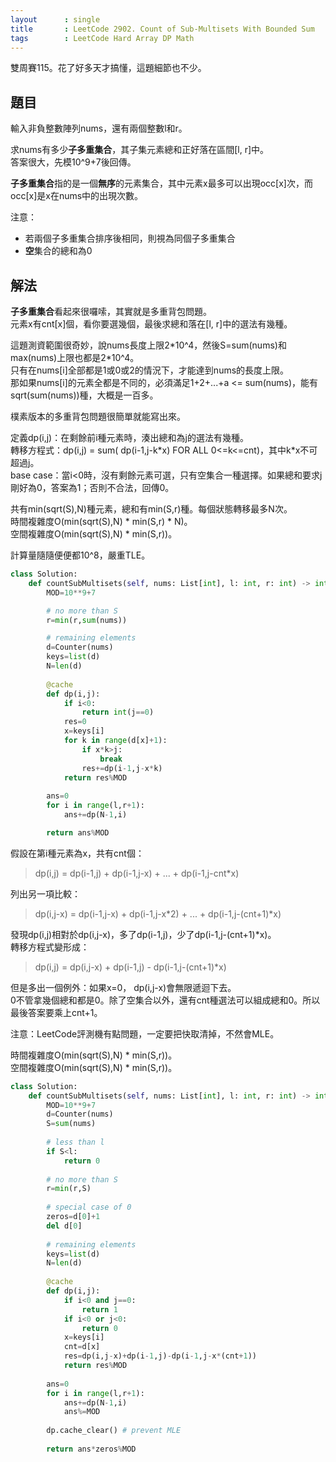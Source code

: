 ```yaml
---
layout      : single
title       : LeetCode 2902. Count of Sub-Multisets With Bounded Sum
tags        : LeetCode Hard Array DP Math
---
```

雙周賽115。花了好多天才搞懂，這題細節也不少。  

## 題目

輸入非負整數陣列nums，還有兩個整數l和r。  

求nums有多少**子多重集合**，其子集元素總和正好落在區間[l, r]中。  
答案很大，先模10^9+7後回傳。  

**子多重集合**指的是一個**無序**的元素集合，其中元素x最多可以出現occ[x]次，而occ[x]是x在nums中的出現次數。  

注意：  

- 若兩個子多重集合排序後相同，則視為同個子多重集合
- **空**集合的總和為0  

## 解法

**子多重集合**看起來很囉嗦，其實就是多重背包問題。  
元素x有cnt[x]個，看你要選幾個，最後求總和落在[l, r]中的選法有幾種。  

這題測資範圍很奇妙，說nums長度上限2\*10^4，然後S=sum(nums)和max(nums)上限也都是2\*10^4。  
只有在nums[i]全部都是1或0或2的情況下，才能達到nums的長度上限。  
那如果nums[i]的元素全都是不同的，必須滿足1+2+...+a <= sum(nums)，能有sqrt(sum(nums))種，大概是一百多。  

樸素版本的多重背包問題很簡單就能寫出來。  

定義dp(i,j)：在剩餘前i種元素時，湊出總和為j的選法有幾種。  
轉移方程式：dp(i,j) = sum( dp(i-1,j-k\*x) FOR ALL 0<=k<=cnt)，其中k\*x不可超過j。  
base case：當i<0時，沒有剩餘元素可選，只有空集合一種選擇。如果總和要求j剛好為0，答案為1；否則不合法，回傳0。  

共有min(sqrt(S),N)種元素，總和有min(S,r)種。每個狀態轉移最多N次。  
時間複雜度O(min(sqrt(S),N) \* min(S,r) \* N)。  
空間複雜度O(min(sqrt(S),N) \* min(S,r))。  

計算量隨隨便便都10^8，嚴重TLE。  

```python
class Solution:
    def countSubMultisets(self, nums: List[int], l: int, r: int) -> int:
        MOD=10**9+7

        # no more than S
        r=min(r,sum(nums))

        # remaining elements
        d=Counter(nums)
        keys=list(d)
        N=len(d)
        
        @cache
        def dp(i,j):
            if i<0:
                return int(j==0)
            res=0
            x=keys[i]
            for k in range(d[x]+1):
                if x*k>j:
                    break
                res+=dp(i-1,j-x*k)
            return res%MOD
     
        ans=0
        for i in range(l,r+1):
            ans+=dp(N-1,i)

        return ans%MOD
```

假設在第i種元素為x，共有cnt個：  
> dp(i,j) = dp(i-1,j) + dp(i-1,j-x) + ... + dp(i-1,j-cnt\*x)  

列出另一項比較：
> dp(i,j-x) = dp(i-1,j-x) + dp(i-1,j-x\*2) + ... + dp(i-1,j-(cnt+1)\*x)  

發現dp(i,j)相對於dp(i,j-x)，多了dp(i-1,j)，少了dp(i-1,j-(cnt+1)\*x)。  
轉移方程式變形成：  
> dp(i,j) = dp(i,j-x) + dp(i-1,j) - dp(i-1,j-(cnt+1)\*x)  

但是多出一個例外：如果x=0， dp(i,j-x)會無限遞迴下去。  
0不管拿幾個總和都是0。除了空集合以外，還有cnt種選法可以組成總和0。所以最後答案要乘上cnt+1。  

注意：LeetCode評測機有點問題，一定要把快取清掉，不然會MLE。  

時間複雜度O(min(sqrt(S),N) \* min(S,r))。  
空間複雜度O(min(sqrt(S),N) \* min(S,r))。  

```python
class Solution:
    def countSubMultisets(self, nums: List[int], l: int, r: int) -> int:
        MOD=10**9+7
        d=Counter(nums)
        S=sum(nums)
        
        # less than l
        if S<l:
            return 0
        
        # no more than S
        r=min(r,S)
        
        # special case of 0
        zeros=d[0]+1
        del d[0]
        
        # remaining elements
        keys=list(d)
        N=len(d)
        
        @cache
        def dp(i,j):
            if i<0 and j==0:
                return 1
            if i<0 or j<0:
                return 0
            x=keys[i]
            cnt=d[x]
            res=dp(i,j-x)+dp(i-1,j)-dp(i-1,j-x*(cnt+1))
            return res%MOD
     
        ans=0
        for i in range(l,r+1):
            ans+=dp(N-1,i)
            ans%=MOD
        
        dp.cache_clear() # prevent MLE
        
        return ans*zeros%MOD
```
